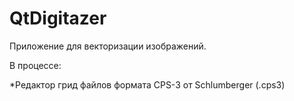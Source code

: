 # QtDigitazer
Приложение для векторизации изображений.

В процессе:

*Редактор грид файлов формата CPS-3 от Schlumberger (.cps3)

